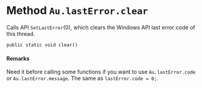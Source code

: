 # Method `Au.lastError.clear`

Calls API `SetLastError`(0), which clears the Windows API last error code of this thread.

```
public static void clear()
```

#### Remarks

Need it before calling some functions if you want to use `Au.lastError.code` or `Au.lastError.message`. The same as `lastError.code = 0;`.